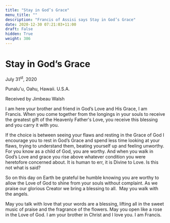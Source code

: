 ```yaml
---
title: "Stay in God’s Grace"
menu_title: ""
description: "Francis of Assisi says Stay in God’s Grace"
date: 2020-12-30 07:21:03+11:00
draft: False
hidden: True
weight: 386
---
```

# Stay in God’s Grace

July 31<sup>st</sup>, 2020

Punalu'u, Oahu, Hawaii. U.S.A.

Received by Jimbeau Walsh



I am here your brother and friend in God’s Love and His Grace, I am Francis. When you come together from the longings in your souls to receive the greatest gift of the Heavenly Father's Love, you receive this blessing and you carry it with you. 

If the choice is between seeing your flaws and resting in the Grace of God I encourage you to rest in God’s Grace and spend less time looking at your flaws, trying to understand them, beating yourself up and feeling unworthy. For you know as a child of God, you are worthy. And when you walk in God’s Love and grace you rise above whatever condition you were heretofore concerned about. It is human to err, it is Divine to Love. Is this not what is said? 

So on this day on Earth be grateful be humble knowing you are worthy to allow the Love of God to shine from your souls without complaint. As we praise our glorious Creator we bring a blessing to all.  May you walk with the angels. 

May you talk with love that your words are a blessing, lifting all in the sweet music of praise and the fragrance of the flowers. May you open like a rose in the Love of God. I am your brother in Christ and I love you. I am Francis.